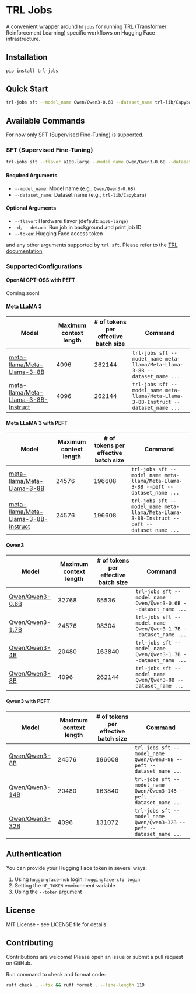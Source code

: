 # TRL Jobs

A convenient wrapper around `hfjobs` for running TRL (Transformer Reinforcement Learning) specific workflows on Hugging Face infrastructure.

## Installation

```bash
pip install trl-jobs
```

## Quick Start

```bash
trl-jobs sft --model_name Qwen/Qwen3-0.6B --dataset_name trl-lib/Capybara
```

## Available Commands

For now only SFT (Supervised Fine-Tuning) is supported.

### SFT (Supervised Fine-Tuning)

```bash
trl-jobs sft --flavor a100-large --model_name Qwen/Qwen3-0.6B --dataset_name trl-lib/Capybara
```

#### Required Arguments

- `--model_name`: Model name (e.g., `Qwen/Qwen3-0.6B`)
- `--dataset_name`: Dataset name (e.g., `trl-lib/Capybara`)

#### Optional Arguments

- `--flavor`: Hardware flavor (default: `a100-large`)
- `-d, --detach`: Run job in background and print job ID
- `--token`: Hugging Face access token

and any other arguments supported by `trl sft`. Please refer to the [TRL documentation](https://huggingface.co/docs/trl/en/clis)

### Supported Configurations

#### OpenAI GPT-OSS with PEFT

Coming soon!

#### Meta LLaMA 3

| Model | Maximum context length | # of tokens per effective batch size | Command |
| --- | --- | --- | --- |
| [meta-llama/Meta-Llama-3-8B](https://huggingface.co/meta-llama/Meta-Llama-3-8B) | 4096 | 262144 | `trl-jobs sft --model_name meta-llama/Meta-Llama-3-8B --dataset_name ...` |
| [meta-llama/Meta-Llama-3-8B-Instruct](https://huggingface.co/meta-llama/Meta-Llama-3-8B-Instruct) | 4096 | 262144 | `trl-jobs sft --model_name meta-llama/Meta-Llama-3-8B-Instruct --dataset_name ...` |

#### Meta LLaMA 3 with PEFT

| Model | Maximum context length | # of tokens per effective batch size | Command |
| --- | --- | --- | --- |
| [meta-llama/Meta-Llama-3-8B](https://huggingface.co/meta-llama/Meta-Llama-3-8B) | 24576 | 196608 | `trl-jobs sft --model_name meta-llama/Meta-Llama-3-8B --peft --dataset_name ...` |
| [meta-llama/Meta-Llama-3-8B-Instruct](https://huggingface.co/meta-llama/Meta-Llama-3-8B-Instruct) | 24576 | 196608 | `trl-jobs sft --model_name meta-llama/Meta-Llama-3-8B-Instruct --peft --dataset_name ...` |

#### Qwen3

| Model | Maximum context length | # of tokens per effective batch size | Command |
| --- | --- | --- | --- |
| [Qwen/Qwen3-0.6B](https://huggingface.co/Qwen/Qwen3-0.6B) | 32768 | 65536 | `trl-jobs sft --model_name Qwen/Qwen3-0.6B --dataset_name ...` |
| [Qwen/Qwen3-1.7B](https://huggingface.co/Qwen/Qwen3-1.7B) | 24576 | 98304 | `trl-jobs sft --model_name Qwen/Qwen3-1.7B --dataset_name ...` |
| [Qwen/Qwen3-4B](https://huggingface.co/Qwen/Qwen3-4B) | 20480 | 163840 | `trl-jobs sft --model_name Qwen/Qwen3-1.7B --dataset_name ...` |
| [Qwen/Qwen3-8B](https://huggingface.co/Qwen/Qwen3-8B) | 4096 | 262144 | `trl-jobs sft --model_name Qwen/Qwen3-8B --dataset_name ...` |

#### Qwen3 with PEFT

| Model | Maximum context length | # of tokens per effective batch size | Command |
| --- | --- | --- | --- |
| [Qwen/Qwen3-8B](https://huggingface.co/Qwen/Qwen3-8B) | 24576 | 196608 | `trl-jobs sft --model_name Qwen/Qwen3-8B --peft --dataset_name ...` |
| [Qwen/Qwen3-14B](https://huggingface.co/Qwen/Qwen3-14B) | 20480 | 163840 | `trl-jobs sft --model_name Qwen/Qwen3-14B --peft --dataset_name ...` |
| [Qwen/Qwen3-32B](https://huggingface.co/Qwen/Qwen3-32B) | 4096 | 131072 | `trl-jobs sft --model_name Qwen/Qwen3-32B --peft --dataset_name ...` |

## Authentication

You can provide your Hugging Face token in several ways:

1. Using `huggingface-hub` login: `huggingface-cli login`
2. Setting the `HF_TOKEN` environment variable
3. Using the `--token` argument

## License

MIT License - see LICENSE file for details.

## Contributing

Contributions are welcome! Please open an issue or submit a pull request on GitHub.

Run command to check and format code:

```sh
ruff check . --fix && ruff format . --line-length 119
```
